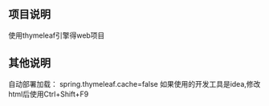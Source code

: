 ## 项目说明
使用thymeleaf引擎得web项目

## 其他说明
自动部署加载：
spring.thymeleaf.cache=false
如果使用的开发工具是idea,修改html后使用Ctrl+Shift+F9